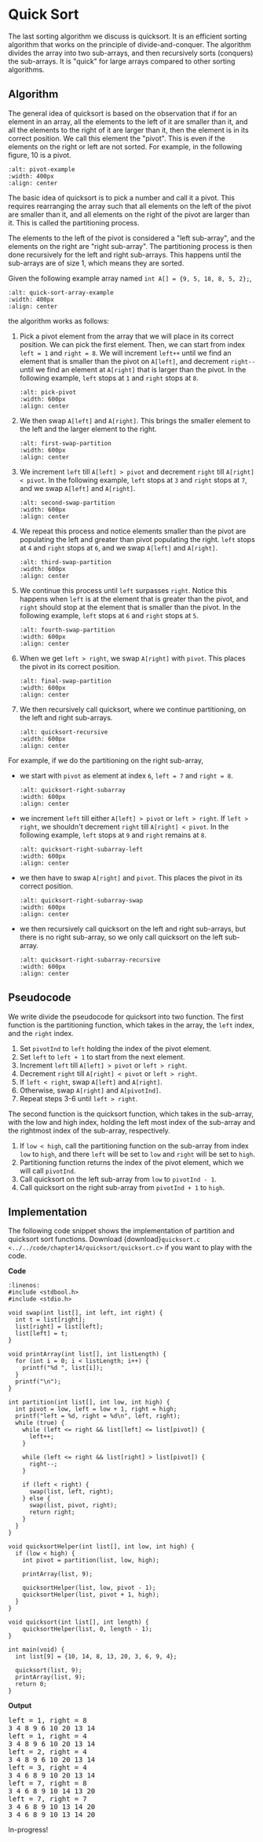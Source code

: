 # Quick Sort 

The last sorting algorithm we discuss is quicksort. It is an efficient sorting algorithm that works on the principle of divide-and-conquer. The algorithm divides the array into two sub-arrays, and then recursively sorts (conquers) the sub-arrays. It is "quick" for large arrays compared to other sorting algorithms.

## Algorithm

The general idea of quicksort is based on the observation that if for an element in an array, all the elements to the left of it are smaller than it, and all the elements to the right of it are larger than it, then the element is in its correct position. We call this element the "pivot". This is even if the elements on the right or left are not sorted. For example, in the following figure, 10 is a pivot.

```{figure} ./images/pivot-example.png
:alt: pivot-example
:width: 400px
:align: center
```

The basic idea of quicksort is to pick a number and call it a pivot. This requires rearranging the array such that all elements on the left of the pivot are smaller than it, and all elements on the right of the pivot are larger than it. This is called the partitioning process. 

The elements to the left of the pivot is considered a "left sub-array", and the elements on the right are "right sub-array". The partitioning process is then done recursively for the left and right sub-arrays. This happens until the sub-arrays are of size 1, which means they are sorted.

Given the following example array named `int A[] = {9, 5, 18, 8, 5, 2};`, 

```{figure} ./images/quicksort-array-example.png
:alt: quick-sort-array-example
:width: 400px
:align: center
```

the algorithm works as follows:

1. Pick a pivot element from the array that we will place in its correct position. We can pick the first element. Then, we can start from index `left = 1` and `right = 8`. We will increment `left++` until we find an element that is smaller than the pivot on `A[left]`, and decrement `right--` until we find an element at `A[right]` that is larger than the pivot. In the following example, `left` stops at `1` and `right` stops at `8`.

    ```{figure} ./images/pick-pivot.png
    :alt: pick-pivot
    :width: 600px
    :align: center
    ```

2. We then swap `A[left]` and `A[right]`. This brings the smaller element to the left and the larger element to the right. 

    ```{figure} ./images/first-swap-partition.png
    :alt: first-swap-partition
    :width: 600px
    :align: center
    ```

3. We increment `left` till `A[left] > pivot` and decrement `right` till `A[right] < pivot`. In the following example, `left` stops at `3` and `right` stops at `7`, and we swap `A[left]` and `A[right]`.

    ```{figure} ./images/second-swap-partition.png
    :alt: second-swap-partition
    :width: 600px
    :align: center
    ```

4. We repeat this process and notice elements smaller than the pivot are populating the left and greater than pivot populating the right. `left` stops at `4` and `right` stops at `6`, and we swap `A[left]` and `A[right]`.

    ```{figure} ./images/third-swap-partition.png
    :alt: third-swap-partition
    :width: 600px
    :align: center
    ```

5. We continue this process until `left` surpasses `right`. Notice this happens when `left` is at the element that is greater than the pivot, and `right` should stop at the element that is smaller than the pivot. In the following example, `left` stops at `6` and `right` stops at `5`.

    ```{figure} ./images/left-surpass-right-partition.png
    :alt: fourth-swap-partition
    :width: 600px
    :align: center
    ```

6. When we get `left > right`, we swap `A[right]` with `pivot`. This places the pivot in its correct position. 
    
    ```{figure} ./images/final-swap-partition.png
    :alt: final-swap-partition
    :width: 600px
    :align: center
    ```

7. We then recursively call quicksort, where we continue partitioning, on the left and right sub-arrays. 

    ```{figure} ./images/quicksort-recursive.png
    :alt: quicksort-recursive
    :width: 600px
    :align: center
    ```

For example, if we do the partitioning on the right sub-array, 

- we start with `pivot` as element at index `6`, `left = 7` and `right = 8`.

    ```{figure} ./images/quicksort-right-subarray.png
    :alt: quicksort-right-subarray
    :width: 600px
    :align: center
    ```
- we increment `left` till either `A[left] > pivot` or `left > right`. If `left > right`, we shouldn't decrement `right` till `A[right] < pivot`. In the following example, `left` stops at `9` and `right` remains at `8`.

    ```{figure} ./images/quicksort-right-subarray-left.png
    :alt: quicksort-right-subarray-left
    :width: 600px
    :align: center
    ```

- we then have to swap `A[right]` and `pivot`. This places the pivot in its correct position. 

    ```{figure} ./images/quicksort-right-subarray-swap.png
    :alt: quicksort-right-subarray-swap
    :width: 600px
    :align: center
    ```
- we then recursively call quicksort on the left and right sub-arrays, but there is no right sub-array, so we only call quicksort on the left sub-array.

    ```{figure} ./images/quicksort-right-subarray-recursive.png
    :alt: quicksort-right-subarray-recursive
    :width: 600px
    :align: center
    ```

## Pseudocode

We write divide the pseudocode for quicksort into two function. The first function is the partitioning function, which takes in the array, the `left` index, and the `right` index. 

1. Set `pivotInd` to `left` holding the index of the pivot element.
2. Set `left` to `left + 1` to start from the next element.
3. Increment `left` till `A[left] > pivot` or `left > right`.
4. Decrement `right` till `A[right] < pivot` or `left > right`.
5. If `left < right`, swap `A[left]` and `A[right]`.
6. Otherwise, swap `A[right]` and `A[pivotInd]`.
7. Repeat steps 3-6 until `left > right`.

The second function is the quicksort function, which takes in the sub-array, with the low and high index, holding the left most index of the sub-array and the rightmost index of the sub-array, respectively.

1. If `low < high`, call the partitioning function on the sub-array from index `low` to `high`, and there `left` will be set to `low` and `right` will be set to `high`.
2. Partitioning function returns the index of the pivot element, which we will call `pivotInd`.
3. Call quicksort on the left sub-array from `low` to `pivotInd - 1`.
4. Call quicksort on the right sub-array from `pivotInd + 1` to `high`.

## Implementation

The following code snippet shows the implementation of partition and quicksort sort functions. Download {download}`quicksort.c <../../code/chapter14/quicksort/quicksort.c>` if you want to play with the code.

**Code**
```{code-block} c
:linenos:
#include <stdbool.h>
#include <stdio.h>

void swap(int list[], int left, int right) {
  int t = list[right];
  list[right] = list[left];
  list[left] = t;
}

void printArray(int list[], int listLength) {
  for (int i = 0; i < listLength; i++) {
    printf("%d ", list[i]);
  }
  printf("\n");
}

int partition(int list[], int low, int high) {
  int pivot = low, left = low + 1, right = high;
  printf("left = %d, right = %d\n", left, right);
  while (true) {
    while (left <= right && list[left] <= list[pivot]) {
      left++;
    }

    while (left <= right && list[right] > list[pivot]) {
      right--;
    }

    if (left < right) {
      swap(list, left, right);
    } else {
      swap(list, pivot, right);
      return right;
    }
  }
}

void quicksortHelper(int list[], int low, int high) {
  if (low < high) {
    int pivot = partition(list, low, high);

    printArray(list, 9);

    quicksortHelper(list, low, pivot - 1);
    quicksortHelper(list, pivot + 1, high);
  }
}

void quicksort(int list[], int length) {     
    quicksortHelper(list, 0, length - 1); 
}

int main(void) {
  int list[9] = {10, 14, 8, 13, 20, 3, 6, 9, 4};

  quicksort(list, 9);
  printArray(list, 9);
  return 0;
}
```
**Output**
<pre>
left = 1, right = 8
3 4 8 9 6 10 20 13 14 
left = 1, right = 4
3 4 8 9 6 10 20 13 14 
left = 2, right = 4
3 4 8 9 6 10 20 13 14 
left = 3, right = 4
3 4 6 8 9 10 20 13 14 
left = 7, right = 8
3 4 6 8 9 10 14 13 20 
left = 7, right = 7
3 4 6 8 9 10 13 14 20 
3 4 6 8 9 10 13 14 20
</pre>











In-progress!